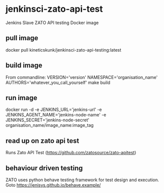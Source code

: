 # jenkinsci-zato-api-test
Jenkins Slave ZATO API testing Docker image

## pull image
docker pull kineticskunk/jenkinsci-zato-api-testing:latest

## build image
From commandline: VERSION='version' NAMESPACE='organisation_name' AUTHORS='whatever_you_call_yourself' make build

## run image
docker run -d -e JENKINS_URL='jenkins-url' -e JENKINS_AGENT_NAME='jenkins-node-name' -e JENKINS_SECRET='jenkins-node-secret' organisation_name/image_name:image_tag

## read up on zato api test
Runs Zato API Test (https://github.com/zatosource/zato-apitest)

## behaviour driven testing
ZATO uses python behave testing framework for test design and execution. Goto https://jenisys.github.io/behave.example/
